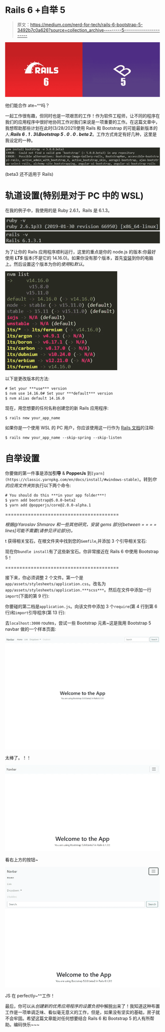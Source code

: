 # Rails 6 +自举 5

> 原文：<https://medium.com/nerd-for-tech/rails-6-bootstrap-5-3492b7c0a626?source=collection_archive---------5----------------------->

![](img/e0bad959e5a137de6bfe2775d59813f3.png)

他们能合作 ate~^^吗？

一起工作很有趣，但同时也是一项艰苦的工作！作为软件工程师，让不同的程序在我们的应用程序中很好地协同工作对我们来说是一项重要的工作。在这篇文章中，我想帮助那些计划在此时(3/28/2021)使用 Rails 和 Bootstrap 的可能最新版本的人:***Rails 6 . 1 . 3***&***Bootstrap 5 . 0 . 0 . beta 2***。工作方式肯定有好几种，这里是我设定的一种。

![](img/ad5d9745084b37638686f47a36bcd95f.png)

(beta3 还不适用于 Rails)

# 轨道设置(特别是对于 PC 中的 WSL)

在我的例子中，我使用的是 Ruby 2.6.1，Rails 是 6.1.3。

![](img/f9631b95c9f67f90acab17ca85cd564f.png)![](img/8e6d98f726607cc581e11139d4f98619.png)

为了让你的 Rails 应用程序顺利运行，这里的重点是你的 node.js 的版本:你最好使用 ***LTS*** 版本(不是它的 14.16.0)。如果你没有那个版本，首先[安装](https://nodejs.org/en/)到你的电脑上。然后设置这个版本为你的*使用*和*默认*。

![](img/2c29848ff92119dbc10df2dbeb0b6cbb.png)

以下是更改版本的方法:

```
# Set your ***use*** version
$ nvm use 14.16.0# Set your ***default*** version
$ nvm alias default 14.16.0 
```

现在，用您想要的任何名称创建您的新 Rails 应用程序:

```
$ rails new your_app_name
```

如果你是一个使用 WSL 的 PC 用户，你应该使用这一行作为 [Rails 文档](https://guides.rubyonrails.org/getting_started.html#creating-the-blog-application)的注释:

```
$ rails new your_app_name --skip-spring --skip-listen
```

# 自举设置

你要做的第一件事是添加**引导** & **PopperJs** 到`[yarn](https://classic.yarnpkg.com/en/docs/install/#windows-stable)`。转到*你的应用文件夹*并执行以下两个命令:

```
# You should do this ***in your app folder***!
$ yarn add bootstrap@5.0.0-beta2   
$ yarn add @popperjs/core@2.0.0-alpha.1
```

========================================

*根据@Yaroslav Shmarov 和一些其他研究，安装 gems 部分[between = = = = lines]可能不需要(请参见评论部分)。*

t 获得相关宝石，在根文件夹中找到您的`Gemfile`,并添加 3 个引导相关宝石:

现在你`bundle install`有了这些新宝石。你非常接近在 Rails 6 中使用 Bootstrap 5！

========================================

接下来，你必须调整 2 个文件。第一个是`app/assets/stylesheets/application.css`。改名为`app/assets/stylesheets/application.***scss***`。然后在文件中添加一行`import`(下面的第 9 行):

你要碰的第二档是`application.js`。向该文件中添加 3 个`require`(第 4 行到第 6 行)和`import`引导程序(第 13 行):

去`localhost:3000` routes，尝试一些 Bootstrap 元素~这是我用 Bootstrap 5 navbar 做的一个样本页面:

![](img/759083aa4f94610eb7686de5f492559a.png)

太棒了。！！

![](img/de2c53d7a7db8f929bef32a042eb307e.png)

看右上方的按钮~

![](img/6367364e7c9334c6d06cfd5d8a1eebfb.png)

JS 在 perfectly~^^工作！

最后，你可以从*创建新的优秀应用程序的设置负担*中解脱出来了！我知道这种布置工作是一项单调乏味、看似毫无意义的工作，但是，如果没有坚实的基础，房子就不会牢固。希望这篇文章能对任何想要结合 Rails 6 和 Bootstrap 5 的人有所帮助。编码快乐~~~